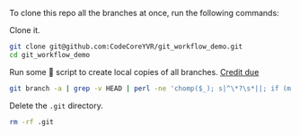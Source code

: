 To clone this repo all the branches at once, run the following commands:

Clone it.

```bash
git clone git@github.com:CodeCoreYVR/git_workflow_demo.git
cd git_workflow_demo
```

Run some 🔮 script to create local copies of all branches. [Credit 
due](https://stackoverflow.com/a/4754797)

```bash
git branch -a | grep -v HEAD | perl -ne 'chomp($_); s|^\*?\s*||; if (m|(.+)/(.+)| && not $d{$2}) {print qq(git branch --track $2 $1/$2\n)} else {$d{$_}=1}' | csh -xfs
```

Delete the `.git` directory.

```bash
rm -rf .git
```
